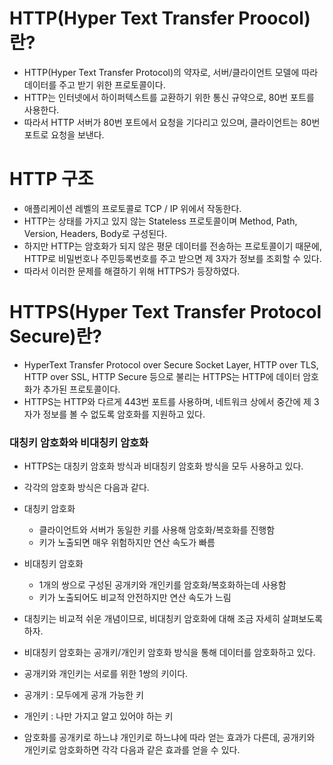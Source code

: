 <h1> HTTP(Hyper Text Transfer Proocol) 란? </h1>

- HTTP(Hyper Text Transfer Protocol)의 약자로, 서버/클라이언트 모델에 따라 데이터를 주고 받기 위한 프로토콜이다.
- HTTP는 인터넷에서 하이퍼텍스트를 교환하기 위한 통신 규약으로, 80번 포트를 사용한다.
- 따라서 HTTP 서버가 80번 포트에서 요청을 기다리고 있으며, 클라이언트는 80번 포트로 요청을 보낸다.

<h1> HTTP 구조 </h1>

- 애플리케이션 레벨의 프로토콜로 TCP / IP 위에서 작동한다.
- HTTP는 상태를 가지고 있지 않는 Stateless 프로토콜이며 Method, Path, Version, Headers, Body로 구성된다.
- 하지만 HTTP는 암호화가 되지 않은 평문 데이터를 전송하는 프로토콜이기 때문에, HTTP로 비밀번호나 주민등록번호를 주고 받으면 제 3자가 정보를 조회할 수 있다.
- 따라서 이러한 문제를 해결하기 위해 HTTPS가 등장하였다.


<h1> HTTPS(Hyper Text Transfer Protocol Secure)란? </h1>

- HyperText Transfer Protocol over Secure Socket Layer, HTTP over TLS, HTTP over SSL, HTTP Secure 등으로 불리는 HTTPS는 HTTP에 데이터 암호화가 추가된 프로토콜이다.
- HTTPS는 HTTP와 다르게 443번 포트를 사용하며, 네트워크 상에서 중간에 제 3자가 정보를 볼 수 없도록 암호화를 지원하고 있다.

<h3> 대칭키 암호화와 비대칭키 암호화 </h3>

- HTTPS는 대칭키 암호화 방식과 비대칭키 암호화 방식을 모두 사용하고 있다.
- 각각의 암호화 방식은 다음과 같다.

- 대칭키 암호화
  - 클라이언트와 서버가 동일한 키를 사용해 암호화/복호화를 진행함
  - 키가 노출되면 매우 위험하지만 연산 속도가 빠름

- 비대칭키 암호화
  - 1개의 쌍으로 구성된 공개키와 개인키를 암호화/복호화하는데 사용함
  - 키가 노출되어도 비교적 안전하지만 연산 속도가 느림

- 대칭키는 비교적 쉬운 개념이므로, 비대칭키 암호화에 대해 조금 자세히 살펴보도록 하자.
- 비대칭키 암호화는 공개키/개인키 암호화 방식을 통해 데이터를 암호화하고 있다.
- 공개키와 개인키는 서로를 위한 1쌍의 키이다.
- 공개키 : 모두에게 공개 가능한 키
- 개인키 : 나만 가지고 알고 있어야 하는 키

- 암호화를 공개키로 하느냐 개인키로 하느냐에 따라 얻는 효과가 다른데, 공개키와 개인키로 암호화하면 각각 다음과 같은 효과를 얻을 수 있다.
